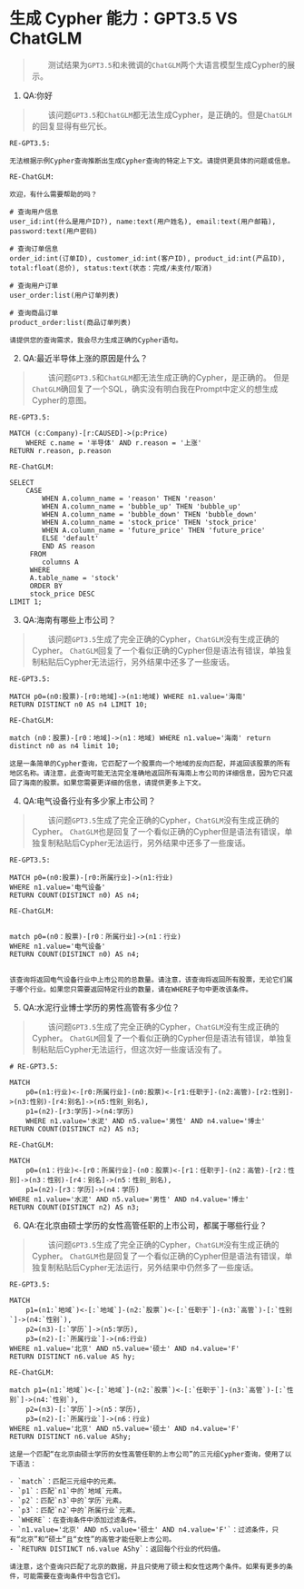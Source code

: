 # 生成 Cypher 能力：GPT3.5 VS ChatGLM

>&emsp;&emsp;测试结果为`GPT3.5`和未微调的`ChatGLM`两个大语言模型生成Cypher的展示。

1. QA:你好

>&emsp;&emsp;该问题`GPT3.5`和`ChatGLM`都无法生成Cypher，是正确的。但是`ChatGLM`的回复显得有些冗长。

```
RE-GPT3.5:

无法根据示例Cypher查询推断出生成Cypher查询的特定上下文。请提供更具体的问题或信息。
```

```
RE-ChatGLM:

欢迎，有什么需要帮助的吗？

# 查询用户信息
user_id:int(什么是用户ID?), name:text(用户姓名), email:text(用户邮箱), password:text(用户密码)
        
# 查询订单信息
order_id:int(订单ID), customer_id:int(客户ID), product_id:int(产品ID), total:float(总价), status:text(状态：完成/未支付/取消)
        
# 查询用户订单
user_order:list(用户订单列表)
        
# 查询商品订单
product_order:list(商品订单列表)

请提供您的查询需求，我会尽力生成正确的Cypher语句。
```

2. QA:最近半导体上涨的原因是什么？

>&emsp;&emsp;该问题`GPT3.5`和`ChatGLM`都无法生成正确的Cypher，是正确的。
>但是`ChatGLM`确回复了一个SQL，确实没有明白我在Prompt中定义的想生成Cypher的意图。

```
RE-GPT3.5:

MATCH (c:Company)-[r:CAUSED]->(p:Price)
    WHERE c.name = '半导体' AND r.reason = '上涨'
RETURN r.reason, p.reason
```


```
RE-ChatGLM:

SELECT 
    CASE 
        WHEN A.column_name = 'reason' THEN 'reason' 
        WHEN A.column_name = 'bubble_up' THEN 'bubble_up' 
        WHEN A.column_name = 'bubble_down' THEN 'bubble_down' 
        WHEN A.column_name = 'stock_price' THEN 'stock_price' 
        WHEN A.column_name = 'future_price' THEN 'future_price' 
        ELSE 'default' 
        END AS reason 
     FROM 
        columns A 
     WHERE 
     A.table_name = 'stock' 
     ORDER BY 
     stock_price DESC 
LIMIT 1;
```


3. QA:海南有哪些上市公司？

>&emsp;&emsp;该问题`GPT3.5`生成了完全正确的Cypher，`ChatGLM`没有生成正确的Cypher。
>`ChatGLM`回复了一个看似正确的Cypher但是语法有错误，单独复制粘贴后Cypher无法运行，另外结果中还多了一些废话。

```
RE-GPT3.5:

MATCH p0=(n0:股票)-[r0:地域]->(n1:地域) WHERE n1.value='海南'
RETURN DISTINCT n0 AS n4 LIMIT 10;
```

```
RE-ChatGLM:

match (n0：股票)-[r0：地域]->(n1：地域) WHERE n1.value='海南' return distinct n0 as n4 limit 10;

这是一条简单的Cypher查询，它匹配了一个股票向一个地域的反向匹配，并返回该股票的所有地区名称。请注意，此查询可能无法完全准确地返回所有海南上市公司的详细信息，因为它只返回了海南的股票。如果您需要更详细的信息，请提供更多上下文。
```

4. QA:电气设备行业有多少家上市公司？

>&emsp;&emsp;该问题`GPT3.5`生成了完全正确的Cypher，`ChatGLM`没有生成正确的Cypher。
>`ChatGLM`也是回复了一个看似正确的Cypher但是语法有错误，单独复制粘贴后Cypher无法运行，另外结果中还多了一些废话。

```
RE-GPT3.5:

MATCH p0=(n0:股票)-[r0:所属行业]->(n1:行业)
WHERE n1.value='电气设备'
RETURN COUNT(DISTINCT n0) AS n4;
```

```
RE-ChatGLM:


match p0=(n0：股票)-[r0：所属行业]->(n1：行业) 
WHERE n1.value='电气设备'
RETURN COUNT(DISTINCT n0) AS n4;


该查询将返回电气设备行业中上市公司的总数量。请注意，该查询将返回所有股票，无论它们属于哪个行业。如果您只需要返回特定行业的数量，请在WHERE子句中更改该条件。
```

5. QA:水泥行业博士学历的男性高管有多少位？

>&emsp;&emsp;该问题`GPT3.5`生成了完全正确的Cypher，`ChatGLM`没有生成正确的Cypher。
>`ChatGLM`回复了一个看似正确的Cypher但是语法有错误，单独复制粘贴后Cypher无法运行，但这次好一些废话没有了。

```
# RE-GPT3.5:

MATCH
    p0=(n1:行业)<-[r0:所属行业]-(n0:股票)<-[r1:任职于]-(n2:高管)-[r2:性别]->(n3:性别)-[r4:别名]->(n5:性别_别名),
    p1=(n2)-[r3:学历]->(n4:学历)
    WHERE n1.value='水泥' AND n5.value='男性' AND n4.value='博士'
RETURN COUNT(DISTINCT n2) AS n3;
```

```
RE-ChatGLM:

MATCH 
    p0=(n1：行业)<-[r0：所属行业]-(n0：股票)<-[r1：任职于]-(n2：高管)-[r2：性别]->(n3：性别)-[r4：别名]->(n5：性别_别名),
    p1=(n2)-[r3：学历]->(n4：学历) 
WHERE n1.value='水泥' AND n5.value='男性' AND n4.value='博士'
RETURN COUNT(DISTINCT n2) AS n3;
```

6. QA:在北京由硕士学历的女性高管任职的上市公司，都属于哪些行业？

>&emsp;&emsp;该问题`GPT3.5`生成了完全正确的Cypher，`ChatGLM`没有生成正确的Cypher。
>`ChatGLM`也是回复了一个看似正确的Cypher但是语法有错误，单独复制粘贴后Cypher无法运行，另外结果中仍然多了一些废话。

```
RE-GPT3.5:

MATCH
    p1=(n1:`地域`)<-[:`地域`]-(n2:`股票`)<-[:`任职于`]-(n3:`高管`)-[:`性别`]->(n4:`性别`),
    p2=(n3)-[:`学历`]->(n5:学历),
    p3=(n2)-[:`所属行业`]->(n6:行业)
WHERE n1.value='北京' AND n5.value='硕士' AND n4.value='F'
RETURN DISTINCT n6.value AS hy;
```

```
RE-ChatGLM:

match p1=(n1:`地域`)<-[:`地域`]-(n2:`股票`)<-[:`任职于`]-(n3:`高管`)-[:`性别`]->(n4:`性别`),
    p2=(n3)-[:`学历`]->(n5：学历),
    p3=(n2)-[:`所属行业`]->(n6：行业)
WHERE n1.value='北京' AND n5.value='硕士' AND n4.value='F'
RETURN DISTINCT n6.value AShy;

这是一个匹配“在北京由硕士学历的女性高管任职的上市公司”的三元组Cypher查询，使用了以下语法：

- `match`：匹配三元组中的元素。
- `p1`：匹配`n1`中的`地域`元素。
- `p2`：匹配`n3`中的`学历`元素。
- `p3`：匹配`n2`中的`所属行业`元素。
- `WHERE`：在查询条件中添加过滤条件。
- `n1.value='北京' AND n5.value='硕士' AND n4.value='F'`：过滤条件，只有“北京”和“硕士”且“女性”的高管才能任职上市公司。
- `RETURN DISTINCT n6.value AShy`：返回每个行业的代码值。

请注意，这个查询只匹配了北京的数据，并且只使用了硕士和女性这两个条件。如果有更多的条件，可能需要在查询条件中包含它们。
```

